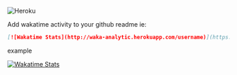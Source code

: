 ![Heroku](https://pyheroku-badge.herokuapp.com/?app=waka-analytic)

Add wakatime activity to your github readme
ie: 
```md
[![Wakatime Stats](http://waka-analytic.herokuapp.com/username)](https://github.com/eiko03/wakatime-activity-chart)
```
example

[![Wakatime Stats](http://waka-analytic.herokuapp.com/eiko03)](https://github.com/eiko03/wakatime-activity-chart)

